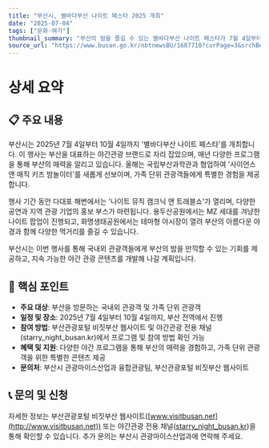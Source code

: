 ```yaml
---
title: "부산시, 별바다부산 나이트 페스타 2025 개최"
date: "2025-07-04"
tags: ["문화·여가"]
thumbnail_summary: "부산의 밤을 즐길 수 있는 별바다부산 나이트 페스타가 7월 4일부터 시작됩니다!"
source_url: "https://www.busan.go.kr/nbtnewsBU/1687710?curPage=3&srchBeginDt=&srchEndDt=&srchKey=&srchText="
---
```


# 상세 요약

## 📋 주요 내용
부산시는 2025년 7월 4일부터 10월 4일까지 '별바다부산 나이트 페스타'를 개최합니다. 이 행사는 부산을 대표하는 야간관광 브랜드로 자리 잡았으며, 매년 다양한 프로그램을 통해 부산의 매력을 알리고 있습니다. 올해는 국립부산과학관과 협업하여 '사이언스 앤 매직 키즈 밤놀이터'를 새롭게 선보이며, 가족 단위 관광객들에게 특별한 경험을 제공합니다.

행사 기간 동안 다대포 해변에서는 '나이트 뮤직 캠크닉 앤 트래블쇼'가 열리며, 다양한 공연과 지역 관광 기업의 홍보 부스가 마련됩니다. 용두산공원에서는 MZ 세대를 겨냥한 나이트 팝업이 진행되고, 화명생태공원에서는 테마형 야시장이 열려 부산의 아름다운 야경과 함께 다양한 먹거리를 즐길 수 있습니다.

부산시는 이번 행사를 통해 국내외 관광객들에게 부산의 밤을 만끽할 수 있는 기회를 제공하고, 지속 가능한 야간 관광 콘텐츠를 개발해 나갈 계획입니다.

## 🎯 핵심 포인트
- **주요 대상**: 부산을 방문하는 국내외 관광객 및 가족 단위 관광객
- **일정 및 장소**: 2025년 7월 4일부터 10월 4일까지, 부산 전역에서 진행
- **참여 방법**: 부산관광포털 비짓부산 웹사이트 및 야간관광 전용 채널(starry_night_busan.kr)에서 프로그램 및 참여 방법 확인 가능
- **혜택 및 지원**: 다양한 야간 프로그램을 통해 부산의 매력을 경험하고, 가족 단위 관광객을 위한 특별한 콘텐츠 제공
- **문의처**: 부산시 관광마이스산업과 융합관광팀, 부산관광포털 비짓부산 웹사이트

## 📞 문의 및 신청
자세한 정보는 부산관광포털 비짓부산 웹사이트([www.visitbusan.net](http://www.visitbusan.net)) 또는 야간관광 전용 채널([starry_night_busan.kr](http://starry_night_busan.kr))을 통해 확인할 수 있습니다. 추가 문의는 부산시 관광마이스산업과에 연락해 주세요.